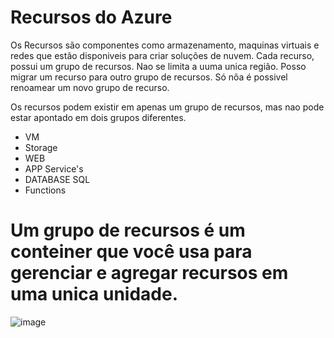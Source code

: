 # Recursos do Azure
Os Recursos são componentes como armazenamento, maquinas virtuais e redes que estão disponiveis para criar soluções de nuvem. Cada recurso, possui um grupo de recursos. 
Nao se limita a uuma unica região. 
Posso migrar um recurso para outro grupo de recursos. Só nõa é possivel renoamear um novo grupo de recurso. 

Os recursos podem existir em apenas um grupo de recursos, mas nao pode estar apontado em dois grupos diferentes. 

- VM 
- Storage
- WEB 
- APP Service's
- DATABASE SQL
- Functions


# Um grupo de recursos é um conteiner que você usa para gerenciar e agregar recursos em uma unica unidade. 

  ![image](https://github.com/ftaveira-data/AZ-900/assets/115483835/dc7499d1-b6a0-4886-985e-47c7197d1084)
